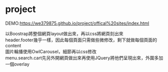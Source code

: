 # project
DEMO:https://we379875.github.io/project/offical%20sites/index.html

以Boostrap將整個網頁layout做出來，再以css將網頁刻出來 </br>
header.footer幾乎一樣，因此每個頁面只需做些微修改，剩下就做每個頁面的content</br>
圖片輪播使用OwlCarousel，細節再以css修改</br>
menu.search.cart先另外開網頁做出來再使用JQuery將他們呈現出來，外圍多加一個overlay
